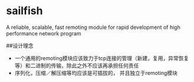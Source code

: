 # sailfish
A reliable, scalable, fast remoting module for rapid development of high performance network program

##设计理念
* 一个通用的remoting模块应该致力于tcp连接的管理（新建，复用，异常恢复等）和二进制的传输，除此之外不应该再承担任何责任
* 序列化，压缩／解压缩等均应该是可插拔的， 并且独立于remoting模块